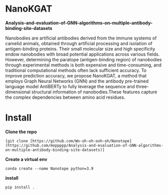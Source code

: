 # NanoKGAT
**Analysis-and-evaluation-of-GNN-algorithms-on-multiple-antibody-binding-site-datasets**

Nanobodies are artificial antibodies derived from the immune systems of camelid animals, obtained through artificial processing and isolation of antigen-binding proteins. Their small molecular size and high specificity endow nanobodies with broad potential applications across various fields. However, determining the paratope (antigen-binding region) of nanobodies through experimental methods is both expensive and time-consuming, and traditional computational methods often lack sufficient accuracy. To improve prediction accuracy, we propose NanoKGAT, a method that employs Graph Neural Networks (GNN) and the antibody pre-trained language model AntiBERTy to fully leverage the sequence and three-dimensional structural information of nanobodies.These features capture the complex dependencies between amino acid residues. 

# Install

**Clone the repo**

```
[git clone [https://github.com/Wo-oh-oh-ooh-oh/Nanotope](https://github.com/moppppp/Analysis-and-evaluation-of-GNN-algorithms-on-multiple-antibody-binding-site-datasets)]

```

**Create a virtual env**

```
conda create --name Nanotope python=3.9
```

**install**

```
pip install .
```

